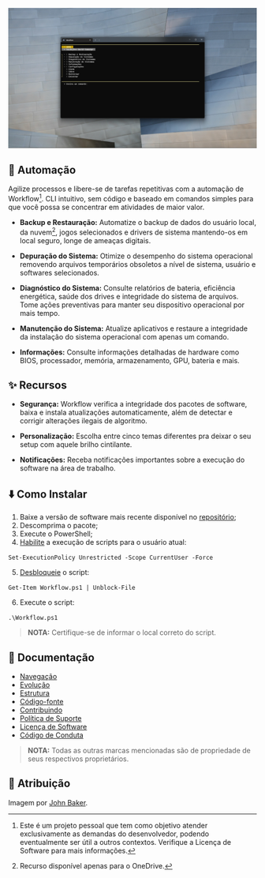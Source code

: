 ![](https://github.com/2uj1m28ohz/workflow/blob/main/Screenshot.png)

## :mechanical_arm: Automação
Agilize processos e libere-se de tarefas repetitivas com a automação de Workflow[^1]. CLI intuitivo, sem código e baseado em comandos simples para que você possa se concentrar em atividades de maior valor.

- **Backup e Restauração:** Automatize o backup de dados do usuário local, da nuvem[^2], jogos selecionados e drivers de sistema mantendo-os em local seguro, longe de ameaças digitais.

- **Depuração do Sistema:** Otimize o desempenho do sistema operacional removendo arquivos temporários obsoletos a nível de sistema, usuário e softwares selecionados.

- **Diagnóstico do Sistema:** Consulte relatórios de bateria, eficiência energética, saúde dos drives e integridade do sistema de arquivos. Tome ações preventivas para manter seu dispositivo operacional por mais tempo.

- **Manutenção do Sistema:** Atualize aplicativos e restaure a integridade da instalação do sistema operacional com apenas um comando.

- **Informações:** Consulte informações detalhadas de hardware como BIOS, processador, memória, armazenamento, GPU, bateria e mais.

## :sparkles: Recursos
- **Segurança:** Workflow verifica a integridade dos pacotes de software, baixa e instala atualizações automaticamente, além de detectar e corrigir alterações ilegais de algoritmo.

- **Personalização:** Escolha entre cinco temas diferentes pra deixar o seu setup com aquele brilho cintilante.

- **Notificações:** Receba notificações importantes sobre a execução do software na área de trabalho.

## :arrow_down: Como Instalar
1. Baixe a versão de software mais recente disponível no [repositório](https://github.com/2uj1m28ohz/workflow/releases);
2. Descomprima o pacote;
3. Execute o PowerShell;
4. [Habilite](https://docs.microsoft.com/powershell/module/microsoft.powershell.security/set-executionpolicy) a execução de scripts para o usuário atual:
```
Set-ExecutionPolicy Unrestricted -Scope CurrentUser -Force
```
5. [Desbloqueie](https://docs.microsoft.com/powershell/module/microsoft.powershell.utility/unblock-file) o script:
```
Get-Item Workflow.ps1 | Unblock-File
```
6. Execute o script:
```
.\Workflow.ps1
```
> **NOTA:** Certifique-se de informar o local correto do script.

## :notebook_with_decorative_cover: Documentação
- [Navegação](https://github.com/2uj1m28ohz/workflow/blob/main/Navigation.md)
- [Evolução](https://github.com/2uj1m28ohz/workflow/blob/main/Evolution.md)
- [Estrutura](https://github.com/2uj1m28ohz/workflow/blob/main/Structure.md)
- [Código-fonte](https://github.com/2uj1m28ohz/workflow/blob/main/SourceCode.md)
- [Contribuindo](https://github.com/2uj1m28ohz/workflow/blob/main/CONTRIBUTING.md)
- [Política de Suporte](https://github.com/2uj1m28ohz/workflow/blob/main/SUPPORT.md)
- [Licença de Software](https://github.com/2uj1m28ohz/workflow/blob/main/LICENSE)
- [Código de Conduta](https://github.com/2uj1m28ohz/workflow/blob/main/CODE_OF_CONDUCT.md)
> **NOTA:** Todas as outras marcas mencionadas são de propriedade de seus respectivos proprietários.

## :clap: Atribuição
Imagem por [John Baker](https://unsplash.com/photos/O0TJxneMyts).

[^1]:Este é um projeto pessoal que tem como objetivo atender exclusivamente as demandas do desenvolvedor, podendo eventualmente ser útil a outros contextos. Verifique a Licença de Software para mais informações.
[^2]:Recurso disponível apenas para o OneDrive.
